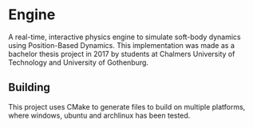 # Engine
A real-time, interactive physics engine to simulate soft-body dynamics using Position-Based Dynamics. This implementation was made as a bachelor thesis project in 2017 by students at Chalmers University of Technology and University of Gothenburg.

## Building
This project uses CMake to generate files to build on multiple platforms, where windows, ubuntu and archlinux has been tested.
